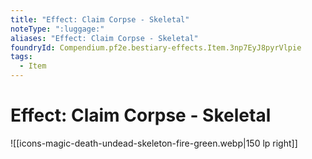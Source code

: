 ```yaml
---
title: "Effect: Claim Corpse - Skeletal"
noteType: ":luggage:"
aliases: "Effect: Claim Corpse - Skeletal"
foundryId: Compendium.pf2e.bestiary-effects.Item.3np7EyJ8pyrVlpie
tags:
  - Item
---
```


# Effect: Claim Corpse - Skeletal
![[icons-magic-death-undead-skeleton-fire-green.webp|150 lp right]]
